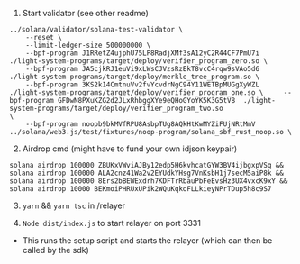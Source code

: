 1. Start validator (see other readme)

```
../solana/validator/solana-test-validator \
    --reset \
    --limit-ledger-size 500000000 \
    --bpf-program J1RRetZ4ujphU75LP8RadjXMf3sA12yC2R44CF7PmU7i ./light-system-programs/target/deploy/verifier_program_zero.so \
    --bpf-program JA5cjkRJ1euVi9xLWsCJVzsRzEkT8vcC4rqw9sVAo5d6 ./light-system-programs/target/deploy/merkle_tree_program.so \
    --bpf-program 3KS2k14CmtnuVv2fvYcvdrNgC94Y11WETBpMUGgXyWZL ./light-system-programs/target/deploy/verifier_program_one.so \     --bpf-program GFDwN8PXuKZG2d2JLxRhbggXYe9eQHoGYoYK5K3G5tV8  ./light-system-programs/target/deploy/verifier_program_two.so
\
    --bpf-program noopb9bkMVfRPU8AsbpTUg8AQkHtKwMYZiFUjNRtMmV ../solana/web3.js/test/fixtures/noop-program/solana_sbf_rust_noop.so \
```

2. Airdrop cmd (might have to fund your own idjson keypair)

```
solana airdrop 100000 ZBUKxVWviAJBy12edp5H6kvhcatGYW3BV4ijbgxpVSq && solana airdrop 100000 ALA2cnz41Wa2v2EYUdkYHsg7VnKsbH1j7secM5aiP8k && solana airdrop 100000 8Ers2bBEWExdrh7KDFTrRbauPbFeEvsHz3UX4vxcK9xY && solana airdrop 10000 BEKmoiPHRUxUPik2WQuKqkoFLLkieyNPrTDup5h8c9S7
```

3. `yarn` && `yarn tsc` in /relayer

4. `Node dist/index.js` to start relayer on port 3331

- This runs the setup script and starts the relayer (which can then be called by the sdk)
